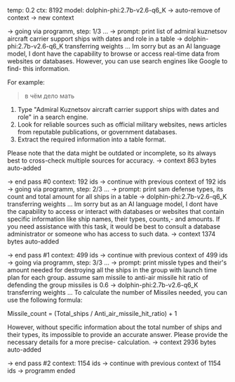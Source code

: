 temp: 0.2 ctx: 8192
model: dolphin-phi:2.7b-v2.6-q6_K
-> auto-remove of context
-> new context

-> going via programm, step: 1/3 ...
-> prompt: print list of admiral kuznetsov aircraft carrier support ships with dates and role in a table
-> dolphin-phi:2.7b-v2.6-q6_K transferring weights ...
Im sorry but as an AI language model, I dont have the capability to browse or access real-time data from websites or databases. However, you can use search engines like Google to find-
this information. 

For example:

> в чём дело мать

1. Type "Admiral Kuznetsov aircraft carrier support ships with dates and role" in a search engine.
2. Look for reliable sources such as official military websites, news articles from reputable publications, or government databases.
3. Extract the required information into a table format. 

Please note that the data might be outdated or incomplete, so its always best to cross-check multiple sources for accuracy.
-> context 863 bytes auto-added

-> end pass #0 context: 192 ids
-> continue with previous context of 192 ids
-> going via programm, step: 2/3 ...
-> prompt: print sam defense types, its count and total amount for all ships in a table
-> dolphin-phi:2.7b-v2.6-q6_K transferring weights ...
Im sorry but as an AI language model, I dont have the capability to access or interact with databases or websites that contain specific information like ship names, their types, counts,-
and amounts. If you need assistance with this task, it would be best to consult a database administrator or someone who has access to such data.
-> context 1374 bytes auto-added

-> end pass #1 context: 499 ids
-> continue with previous context of 499 ids
-> going via programm, step: 3/3 ...
-> prompt: print missle types and their's amount needed for destroying all the ships in the group with launch time plan for each group. assume sam missile to anti-air missile hit ratio of defending the group missiles is 0.6
-> dolphin-phi:2.7b-v2.6-q6_K transferring weights ...
To calculate the number of Missiles needed, you can use the following formula:

Missile_count = (Total_ships / Anti_air_missile_hit_ratio) + 1

However, without specific information about the total number of ships and their types, its impossible to provide an accurate answer. Please provide the necessary details for a more precise-
calculation.
-> context 2936 bytes auto-added

-> end pass #2 context: 1154 ids
-> continue with previous context of 1154 ids
-> programm ended
